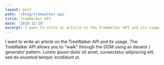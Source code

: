 ```yaml
---
layout: post
path: '/blog/treewalker-api'
title: TreeWalker API
date: '2018-12-19'
excerpt: I want to write an article on the TreeWalker API and its usage. The TreeWalker API allows you to "walk" through the DOM using an iterator / generator pattern. Lorem ipsum dolor sit amet, consectetur adipiscing elit, sed do eiusmod tempor incididunt ut.
---
```


I want to write an article on the TreeWalker API and its usage. The TreeWalker API allows you to "walk" through the DOM using an iterator / generator pattern. Lorem ipsum dolor sit amet, consectetur adipiscing elit, sed do eiusmod tempor incididunt ut.